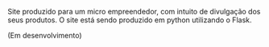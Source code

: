 Site produzido para um micro empreendedor, com intuito de divulgação dos seus produtos.
O site está sendo produzido em python utilizando o Flask.

(Em desenvolvimento)

